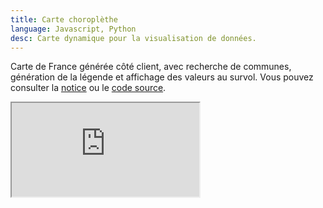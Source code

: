 ```yaml
---
title: Carte choroplèthe
language: Javascript, Python
desc: Carte dynamique pour la visualisation de données.
---
```


Carte de France générée côté client, avec recherche de communes, génération de la légende et affichage des valeurs au survol. Vous pouvez consulter la [notice](https://github.com/sylvaindurand/france-choropleth) ou le [code source](https://github.com/sylvaindurand/france-choropleth).

<div class="iframe" style="max-width: 800px"><div style="padding-bottom: 640px"><iframe src="https://sylvaindurand.github.io/france-choropleth/" scrolling="no"></iframe></div></div>
